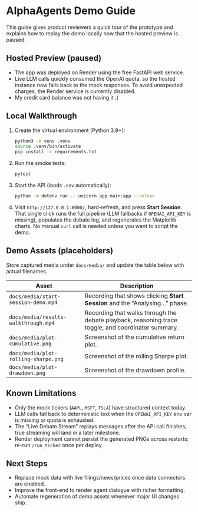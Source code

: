 # AlphaAgents Demo Guide

This guide gives product reviewers a quick tour of the prototype and explains how to replay the demo locally now that the hosted preview is paused.

## Hosted Preview (paused)

- The app was deployed on Render using the free FastAPI web service.
- Live LLM calls quickly consumed the OpenAI quota, so the hosted instance now falls back to the mock responses. To avoid unexpected charges, the Render service is currently disabled.
- My credit card balance was not having it :(

## Local Walkthrough

1. Create the virtual environment (Python 3.9+):
   ```bash
   python3 -m venv .venv
   source .venv/bin/activate
   pip install -r requirements.txt
   ```
2. Run the smoke tests:
   ```bash
   pytest
   ```
3. Start the API (loads `.env` automatically):
   ```bash
   python -m dotenv run -- uvicorn app.main:app --reload
   ```
4. Visit `http://127.0.0.1:8000/`, hard-refresh, and press **Start Session**. That single click runs the full pipeline (LLM fallbacks if `OPENAI_API_KEY` is missing), populates the debate log, and regenerates the Matplotlib charts. No manual `curl` call is needed unless you want to script the demo.

## Demo Assets (placeholders)

Store captured media under `docs/media/` and update the table below with actual filenames.

| Asset | Description |
|-------|-------------|
| `docs/media/start-session-demo.mp4` | Recording that shows clicking **Start Session** and the “Analysing…” phase. |
| `docs/media/results-walkthrough.mp4` | Recording that walks through the debate playback, reasoning trace toggle, and coordinator summary. |
| `docs/media/plot-cumulative.png` | Screenshot of the cumulative return plot. |
| `docs/media/plot-rolling-sharpe.png` | Screenshot of the rolling Sharpe plot. |
| `docs/media/plot-drawdown.png` | Screenshot of the drawdown profile. |

## Known Limitations

- Only the mock tickers (`AAPL`, `MSFT`, `TSLA`) have structured context today.
- LLM calls fall back to deterministic text when the `OPENAI_API_KEY` env var is missing or quota is exhausted.
- The “Live Debate Stream” replays messages after the API call finishes; true streaming will land in a later milestone.
- Render deployment cannot persist the generated PNGs across restarts; re-run `/run_ticker` once per deploy.

## Next Steps

- Replace mock data with live filings/news/prices once data connectors are enabled.
- Improve the front-end to render agent dialogue with richer formatting.
- Automate regeneration of demo assets whenever major UI changes ship.
